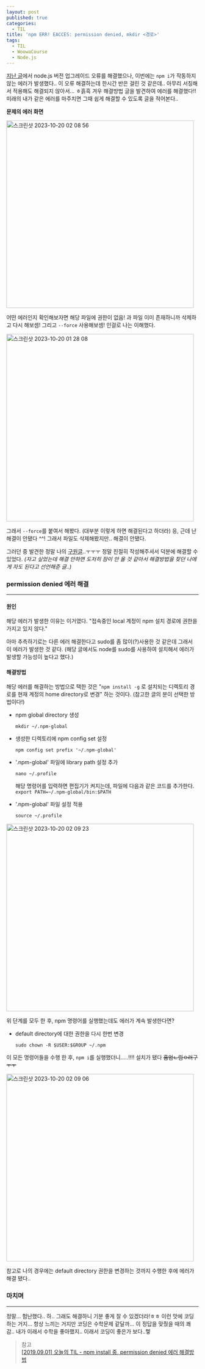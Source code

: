 ```yaml
---
layout: post
published: true
categories:
  - TIL
title: 'npm ERR! EACCES: permission denied, mkdir <경로>'
tags:
  - TIL
  - WoowaCourse
  - Node.js
---
```


[지난 글](https://soi-ha.github.io/til/project/2023/10/19/WoowaCourse-Ep2.html)에서 node.js 버전 업그레이드 오류를 해결했으나, 이번에는 `npm i`가 작동하지 않는 에러가 발생했다.. 이 오류 해결하는데 한시간 반은 걸린 것 같은데.. 아무리 서칭해서 적용해도 해결되지 않아서... ㅎ흙흑 겨우 해결방법 글을 발견하여 에러를 해결했다!! 미래의 내가 같은 에러를 마주치면 그때 쉽게 해결할 수 있도록 글을 적어본다..

**문제의 에러 화면**

<img width="491" alt="스크린샷 2023-10-20 02 08 56" src="https://github.com/soi-ha/soi-ha.github.io/assets/77609591/e5233ab8-70b7-4232-aa7f-b75dde3269a6">

어떤 에러인지 확인해보자면 해당 파일에 권한이 없음! 과 파일 이미 존재하니까 삭제하고 다시 해보셈! 그리고 `--force` 사용해보셈! 인걸로 나는 이해했다.

<img width="491" alt="스크린샷 2023-10-20 01 28 08" src="https://github.com/soi-ha/soi-ha.github.io/assets/77609591/3d4df3c0-3c68-4f46-92f3-c878d7237e2e">

그래서 `--force`를 붙여서 해봤다. (대부분 이렇게 하면 해결된다고 하더라) 응, 근데 난 해결이 안됐다 ^^! 그래서 파일도 삭제해봤지만.. 해결이 안됐다.

그러던 중 발견한 정말 나의 [구원글](https://helloinyong.tistory.com/191)..ㅜㅜㅜ 정말 친절히 작성해주셔서 덕분에 해결할 수 있었다.
_(자고 싶었는데 해결 안하면 도저히 잠이 안 올 것 같아서 해결방법을 찾던 나에게 자도 된다고 선언해준 글..)_

### permission denied 에러 해결

---

#### 원인

해당 에러가 발생한 이유는 이거였다. "접속중인 local 계정이 npm 설치 경로에 권한을 가지고 있지 않다."

아마 추측하기로는 다른 에러 해결한다고 sudo를 좀 많이(?)사용한 것 같은데 그래서 이 에러가 발생한 것 같다. (해당 글에서도 node를 sudo를 사용하여 설치해서 에러가 발생할 가능성이 높다고 했다.)

#### 해결방법

해당 에러를 해결하는 방법으로 택한 것은 "`npm install -g` 로 설치되는 디렉토리 경로를 현재 계정의 home directory로 변경" 하는 것이다. (참고한 글의 분이 선택한 방법이다!)

- npm global directory 생성

  `mkdir ~/.npm-global`

- 생성한 디렉토리에 npm config set 설정

  `npm config set prefix '~/.npm-global'`

- '.npm-global' 파일에 library path 설정 추가

  `nano ~/.profile`

  해당 명령어를 입력하면 편집기가 켜지는데, 파일에 다음과 같은 코드를 추가한다.  
  `export PATH=~/.npm-global/bin:$PATH`

- '.npm-global' 파일 설정 적용

  `source ~/.profile`

<img width="491" alt="스크린샷 2023-10-20 02 09 23" src="https://github.com/soi-ha/soi-ha.github.io/assets/77609591/d1903e68-ee71-42fe-80b6-bafdb5b12414">

위 단계를 모두 한 후, npm 명령어를 실행했는데도 에러가 계속 발생한다면?

- default directory에 대한 권한을 다시 한번 변경

  `sudo chown -R $USER:$GROUP ~/.npm`

이 모든 명령어들을 수행 한 후, `npm i`를 실행했더니.....!!!! 설치가 됐다 ~~흠엄ㄴ럼ㅇ러구ㅜㅜ~~

<img width="491" alt="스크린샷 2023-10-20 02 09 06" src="https://github.com/soi-ha/soi-ha.github.io/assets/77609591/c9c167c7-6d1f-4bcb-b09d-2f58e9dc554f">

참고로 나의 경우에는 default directory 권한을 변경하는 것까지 수행한 후에 에러가 해결 됐다..

### 마치며

---

정말... 험난했다.. 하.. 그래도 해결하니 기분 좋게 잘 수 있겠더라!ㅎㅎ 이런 맛에 코딩하는 거지... 항상 느끼는 거지만 코딩은 수학문제 같달까... 이 정답을 맞췄을 때의 쾌감.. 내가 이래서 수학을 좋아했지.. 이래서 코딩이 좋은가 보다..헿

> 참고  
> [[2019.09.01] 오늘의 TIL - npm install 중, permission denied 에러 해결방법](https://helloinyong.tistory.com/191)
